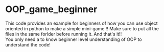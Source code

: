 # OOP_game_beginner
This code provides an example for beginners of how you can use object oriented in python to make a simple mini-game !!
Make sure to put all the files in the same forlder before running it. And that's it!!     
You only need a to know beginner level understanding of OOP to understand the code! 
